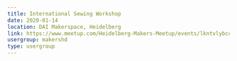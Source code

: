 ```yaml
---
title: International Sewing Workshop
date: 2020-01-14
location: DAI Makerspace, Heidelberg
link: https://www.meetup.com/Heidelberg-Makers-Meetup/events/lkntvlybccbsb/
usergroup: makershd
type: usergroup
---
```

